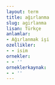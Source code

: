 ```yaml
---
layout: term
title: ağırlanma
slug: agirlanma
lisan: Türkçe
anlamlar:
- Ağırlanmak işi
ozellikler:
- - isim
ornekler:
- - ''
orneklerkaynak:
- - ''
---
```

